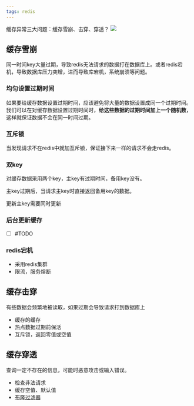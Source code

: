 ```yaml
---
tags: redis
---
```


缓存异常三大问题：缓存雪崩、击穿、穿透？
![](https://pic-1257412153.cos.ap-nanjing.myqcloud.com/images/images/2023/03/18/20230318210416-1dd9cb.png)

## 缓存雪崩

同一时间key大量过期，导致redis无法请求的数据打在数据库上。或者redis宕机，导致数据库压力突增，进而导致库宕机，系统崩溃等问题。


### 均匀设置过期时间

如果要给缓存数据设置过期时间，应该避免将大量的数据设置成同一个过期时间。我们可以在对缓存数据设置过期时间时，**给这些数据的过期时间加上一个随机数**，这样就保证数据不会在同一时间过期。



### 互斥锁

当发现请求不在redis中就加互斥锁，保证接下来一样的请求不会走redis。



### 双key

对缓存数据采用两个key，主key有过期时间，备用key没有。

主key过期后，当请求主key时直接返回备用key的数据。

更新主key需要同时更新



### 后台更新缓存



- [ ] #TODO



### redis宕机

- 采用redis集群
- 限流，服务熔断



## 缓存击穿

有些数据会频繁地被读取，如果过期会导致请求打到数据库上



- 缓存的缓存
- 热点数据过期前保活
- 互斥锁，返回零值或空值



## 缓存穿透

查询一定不存在的信息，可能时恶意攻击或输入错误。

- 检查非法请求
- 缓存空值、默认值
- [布隆过滤器](../../../../base/algods/bloom-filter/Bloom%20Filter.md)

